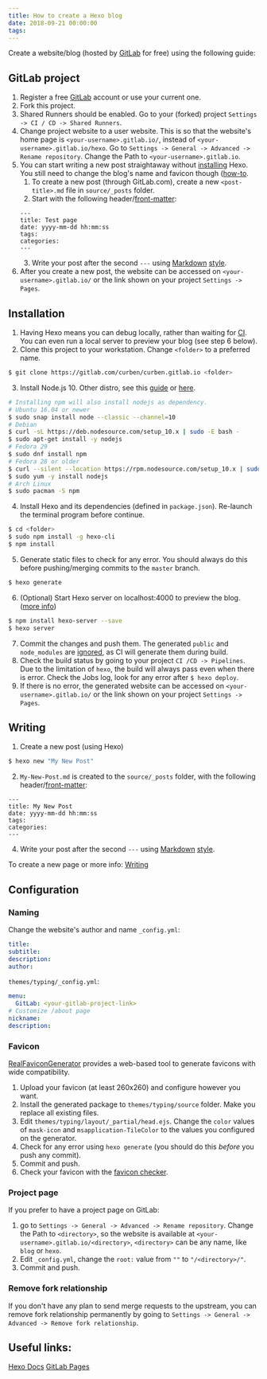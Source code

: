```yaml
---
title: How to create a Hexo blog
date: 2018-09-21 00:00:00
tags:
---
```

Create a website/blog (hosted by [GitLab](https://about.gitlab.com/features/pages/) for free) using the following guide:
<!-- more -->
## GitLab project
1. Register a free [GitLab](https://gitlab.com/users/sign_in#register-pane) account or use your current one.
2. Fork this project.
3. Shared Runners should be enabled. Go to your (forked) project `Settings -> CI / CD -> Shared Runners`.
4. Change project website to a user website. This is so that the website's home page is `<your-username>.gitlab.io/`, instead of `<your-username>.gitlab.io/hexo`.
    Go to `Settings -> General -> Advanced -> Rename repository`. Change the Path to `<your-username>.gitlab.io`.
5. You can start writing a new post straightaway without [installing](#installation) Hexo. You still need to change the blog's name and favicon though ([how-to](#naming).
	1. To create a new post (through GitLab.com), create a new `<post-title>.md` file in `source/_posts` folder.
	2. Start with the following header/[front-matter](https://hexo.io/docs/front-matter):
	```
	---
	title: Test page
	date: yyyy-mm-dd hh:mm:ss
	tags:
	categories:
	---
	```
	3. Write your post after the second `---` using [Markdown](https://about.gitlab.com/handbook/product/technical-writing/markdown-guide/) [style](https://docs.gitlab.com/ee/user/markdown.html).
6. After you create a new post, the website can be accessed on `<your-username>.gitlab.io/` or the link shown on your project `Settings -> Pages`.

## Installation
1. Having Hexo means you can debug locally, rather than waiting for [CI](https://docs.gitlab.com/ee/ci/). You can even run a local server to preview your blog (see step 6 below).
2. Clone this project to your workstation. Change `<folder>` to a preferred name.
```bash
$ git clone https://gitlab.com/curben/curben.gitlab.io <folder>
```
3. Install Node.js 10. Other distro, see this [guide](https://nodejs.org/en/download/package-manager/) or [here](https://github.com/nodesource/distributions).
```bash
# Installing npm will also install nodejs as dependency.
# Ubuntu 16.04 or newer
$ sudo snap install node --classic --channel=10
# Debian
$ curl -sL https://deb.nodesource.com/setup_10.x | sudo -E bash -
$ sudo apt-get install -y nodejs
# Fedora 29
$ sudo dnf install npm
# Fedora 28 or older
$ curl --silent --location https://rpm.nodesource.com/setup_10.x | sudo bash -
$ sudo yum -y install nodejs
# Arch Linux
$ sudo pacman -S npm
```
4. Install Hexo and its dependencies (defined in `package.json`). Re-launch the terminal program before continue.
```bash
$ cd <folder>
$ sudo npm install -g hexo-cli
$ npm install
```
5. Generate static files to check for any error. You should always do this before pushing/merging commits to the `master` branch.
```bash
$ hexo generate
```
6. (Optional) Start Hexo server on localhost:4000 to preview the blog. ([more info](https://hexo.io/docs/server))
```bash
$ npm install hexo-server --save
$ hexo server
```
7. Commit the changes and push them. The generated `public` and `node_modules` are [ignored](https://gitlab.com/curben/curben.gitlab.io/blob/master/.gitignore), as CI will generate them during build.
8. Check the build status by going to your project `CI /CD -> Pipelines`. Due to the limitation of `hexo`, the build will always pass even when there is error. Check the Jobs log, look for any error after `$ hexo deploy`. 
9.  If there is no error, the generated website can be accessed on `<your-username>.gitlab.io/` or the link shown on your project `Settings -> Pages`.

## Writing
1. Create a new post (using Hexo)
``` bash
$ hexo new "My New Post"
```
2. `My-New-Post.md` is created to the `source/_posts` folder, with the following header/[front-matter](https://hexo.io/docs/front-matter):
```
---
title: My New Post
date: yyyy-mm-dd hh:mm:ss
tags:
categories:
---
```
4. Write your post after the second `---` using [Markdown](https://about.gitlab.com/handbook/product/technical-writing/markdown-guide/) [style](https://docs.gitlab.com/ee/user/markdown.html).

To create a new page or more info: [Writing](https://hexo.io/docs/writing.html)

## Configuration
### Naming
Change the website's author and name
`_config.yml`:
```yml
title:
subtitle:
description:
author:
```
`themes/typing/_config.yml`:
```yml
menu:
  GitLab: <your-gitlab-project-link>
# Customize /about page
nickname: 
description: 
```

### Favicon
[RealFaviconGenerator](https://realfavicongenerator.net/) provides a web-based tool to generate favicons with wide compatibility.
1. Upload your favicon (at least 260x260) and configure however you want.
1. Install the generated package to `themes/typing/source` folder. Make you replace all existing files.
1. Edit `themes/typing/layout/_partial/head.ejs`. Change the `color` values of `mask-icon` and `msapplication-TileColor` to the values you configured on the generator.
1. Check for any error using `hexo generate` (you should do this *before* you push any commit).
1. Commit and push.
1. Check your favicon with the [favicon checker](https://realfavicongenerator.net/favicon_checker).

### Project page
If you prefer to have a project page on GitLab:
1. go to `Settings -> General -> Advanced -> Rename repository`. Change the Path to `<directory>`, so the website is available at `<your-username>.gitlab.io/<directory>`, `<directory>` can be any name, like `blog` or `hexo`.
1. Edit `_config.yml`, change the `root:` value from `""` to `"/<directory>/"`.
1. Commit and push.

### Remove fork relationship
If you don't have any plan to send merge requests to the upstream, you can remove fork relationship permanently by going to `Settings -> General -> Advanced -> Remove fork relationship`. 

## Useful links:
[Hexo Docs](https://hexo.io/docs/)
[GitLab Pages](https://docs.gitlab.com/ee/user/project/pages/index.html)
